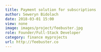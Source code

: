 ```yaml
---
title: Payment solution for subscriptions
author: Seweryn Bidolach
date: 2018-03-01 15:00
view: none
image: images/project/feebuster.jpg
role: Founder/Full-Stack Developer
category: finance myprojects
url: http://feebuster.co
---
```

